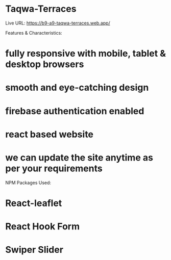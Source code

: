 # Taqwa-Terraces

Live URL: 
https://b9-a9-taqwa-terraces.web.app/

Features & Characteristics:
# fully responsive with mobile, tablet & desktop browsers
# smooth and eye-catching design
# firebase authentication enabled
# react based website
# we can update the site anytime as per your requirements

NPM Packages Used:
# React-leaflet
# React Hook Form
# Swiper Slider


